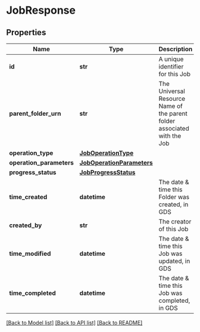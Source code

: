 # JobResponse

## Properties
Name | Type | Description | Notes
------------ | ------------- | ------------- | -------------
**id** | **str** | A unique identifier for this Job | [optional] 
**parent_folder_urn** | **str** | The Universal Resource Name of the parent folder associated with the Job | [optional] 
**operation_type** | [**JobOperationType**](JobOperationType.md) |  | [optional] 
**operation_parameters** | [**JobOperationParameters**](JobOperationParameters.md) |  | [optional] 
**progress_status** | [**JobProgressStatus**](JobProgressStatus.md) |  | [optional] 
**time_created** | **datetime** | The date &amp; time this Folder was created, in GDS | [optional] 
**created_by** | **str** | The creator of this Job | [optional] 
**time_modified** | **datetime** | The date &amp; time this Job was updated, in GDS | [optional] 
**time_completed** | **datetime** | The date &amp; time this Job was completed, in GDS | [optional] 

[[Back to Model list]](../README.md#documentation-for-models) [[Back to API list]](../README.md#documentation-for-api-endpoints) [[Back to README]](../README.md)


